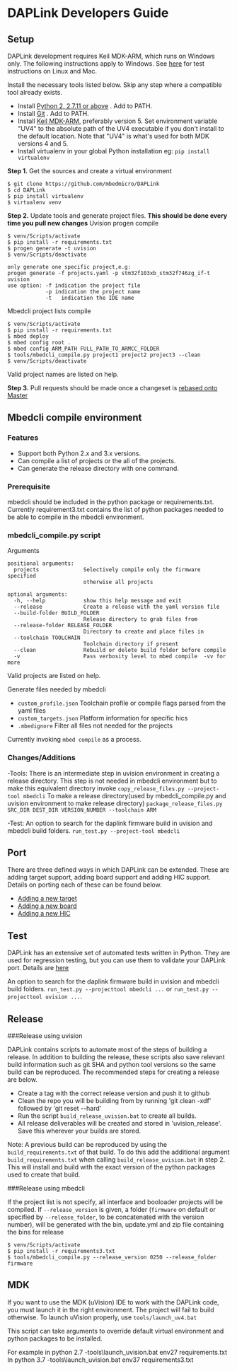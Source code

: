 # DAPLink Developers Guide

## Setup
DAPLink development requires Keil MDK-ARM, which runs on Windows only. The following instructions apply to Windows. See  [here](AUTOMATED_TESTS.md) for test instructions on Linux and Mac.

Install the necessary tools listed below. Skip any step where a compatible tool already exists.

* Install [Python 2, 2.7.11 or above](https://www.python.org/downloads/) . Add to PATH.
* Install [Git](https://git-scm.com/downloads) . Add to PATH.
* Install [Keil MDK-ARM](https://www.keil.com/download/product/), preferably version 5. Set environment variable "UV4" to the absolute path of the UV4 executable if you don't install to the default location. Note that "UV4" is what's used for both MDK versions 4 and 5.
* Install virtualenv in your global Python installation eg: `pip install virtualenv`

**Step 1.** Get the sources and create a virtual environment

```
$ git clone https://github.com/mbedmicro/DAPLink
$ cd DAPLink
$ pip install virtualenv
$ virtualenv venv
```

**Step 2.** Update tools and generate project files. **This should be done every time you pull new changes**
Uvision progen compile
```Windows
$ venv/Scripts/activate
$ pip install -r requirements.txt
$ progen generate -t uvision
$ venv/Scripts/deactivate
```
```generate one project
only generate one specific project,e.g:
progen generate -f projects.yaml -p stm32f103xb_stm32f746zg_if-t uvision
use option: -f indication the project file
            -p indication the project name
            -t   indication the IDE name 
```

Mbedcli project lists compile
```
$ venv/Scripts/activate
$ pip install -r requirements.txt
$ mbed deploy
$ mbed config root .
$ mbed config ARM_PATH FULL_PATH_TO_ARMCC_FOLDER 
$ tools/mbedcli_compile.py project1 project2 project3 --clean
$ venv/Scripts/deactivate
```
Valid project names are listed on help.


**Step 3.** Pull requests should be made once a changeset is [rebased onto Master](https://www.atlassian.com/git/tutorials/merging-vs-rebasing/workflow-walkthrough)

## Mbedcli compile environment

### Features
- Support both Python 2.x and 3.x versions.
- Can compile a list of projects or the all of the projects. 
- Can generate the release directory with one command.

### Prerequisite
mbedcli should be included in the python package or requirements.txt. Currently requirement3.txt contains the list of python packages needed to be able to compile in the mbedcli environment.

### mbedcli_compile.py script
Arguments
```
positional arguments:
  projects              Selectively compile only the firmware specified
                        otherwise all projects

optional arguments:
  -h, --help            show this help message and exit
  --release             Create a release with the yaml version file
  --build-folder BUILD_FOLDER
                        Release directory to grab files from
  --release-folder RELEASE_FOLDER
                        Directory to create and place files in
  --toolchain TOOLCHAIN
                        Toolchain directory if present
  --clean               Rebuild or delete build folder before compile
  -v                    Pass verbosity level to mbed compile  -vv for more
```
Valid projects are listed on help.

Generate files needed by mbedcli
* `custom_profile.json` Toolchain profile or compile flags parsed from the yaml files
* `custom_targets.json` Platform information for specific hics
* `.mbedignore` Filter all files not needed for the projects

Currently invoking `mbed compile` as a process.

### Changes/Additions
-Tools:
There is an intermediate step in uvision environment in creating a release directory. This step is not needed in mbedcli environment but to make this equivalent directory invoke
`copy_release_files.py --project-tool mbedcli`
To make a release directory(used by mbedcli_compile.py and uvision environment to make release directory)
`package_release_files.py SRC_DIR DEST_DIR VERSION_NUMBER --toolchain ARM`


-Test:
An option to search for the daplink firmware build in uvision and mbedcli build folders.
`run_test.py --project-tool mbedcli`


## Port
There are three defined ways in which DAPLink can be extended. These are adding target support, adding board support and adding HIC support. Details on porting each of these can be found below.

* [Adding a new target](PORT_TARGET.md)
* [Adding a new board](PORT_BOARD.md)
* [Adding a new HIC](PORT_HIC.md)


## Test
DAPLink has an extensive set of automated tests written in Python. They are used for regression testing, but you can use them to validate your DAPLink port. Details are [here](AUTOMATED_TESTS.md)

An option to search for the daplink firmware build in uvision and mbedcli build folders.
`run_test.py --projecttool mbedcli ...` or `run_test.py --projecttool uvision ...`.

## Release

###Release using uvision

DAPLink contains scripts to automate most of the steps of building a release. In addition to building the release, these scripts also save relevant build information such as git SHA and python tool versions so the same build can be reproduced. The recommended steps for creating a release are below.

* Create a tag with the correct release version and push it to github
* Clean the repo you will be building from by running 'git clean -xdf' followed by 'git reset --hard'
* Run the script ``build_release_uvision.bat`` to create all builds.
* All release deliverables will be created and stored in 'uvision_release'. Save this wherever your builds are stored.

Note: A previous build can be reproduced by using the ``build_requirements.txt`` of that build.
To do this add the additional argument ``build_requirements.txt`` when calling ``build_release_uvision.bat`` in step 2.
This will install and build with the exact version of the python packages used to create that build.

###Release using mbedcli

If the project list is not specify, all interface and booloader projects will be compiled. If `--release_version` is given, a folder (`firmware` on default or specified by `--release_folder`, to be concatenated with the version number), will be generated with the bin, update.yml and zip file containing the bins for release
```
$ venv/Scripts/activate
$ pip install -r requirements3.txt
$ tools/mbedcli_compile.py --release_version 0250 --release_folder firmware
```

## MDK
If you want to use the MDK (uVision) IDE to work with the DAPLink code, you must launch it in the right environment. The project will fail to build otherwise. To launch uVision properly, use ``tools/launch_uv4.bat``

This script can take arguments to override default virtual environment and python packages to be installed.

For example in python 2.7
-tools\launch_uvision.bat env27 requirements.txt
In python 3.7 
-tools\launch_uvision.bat env37 requirements3.txt
